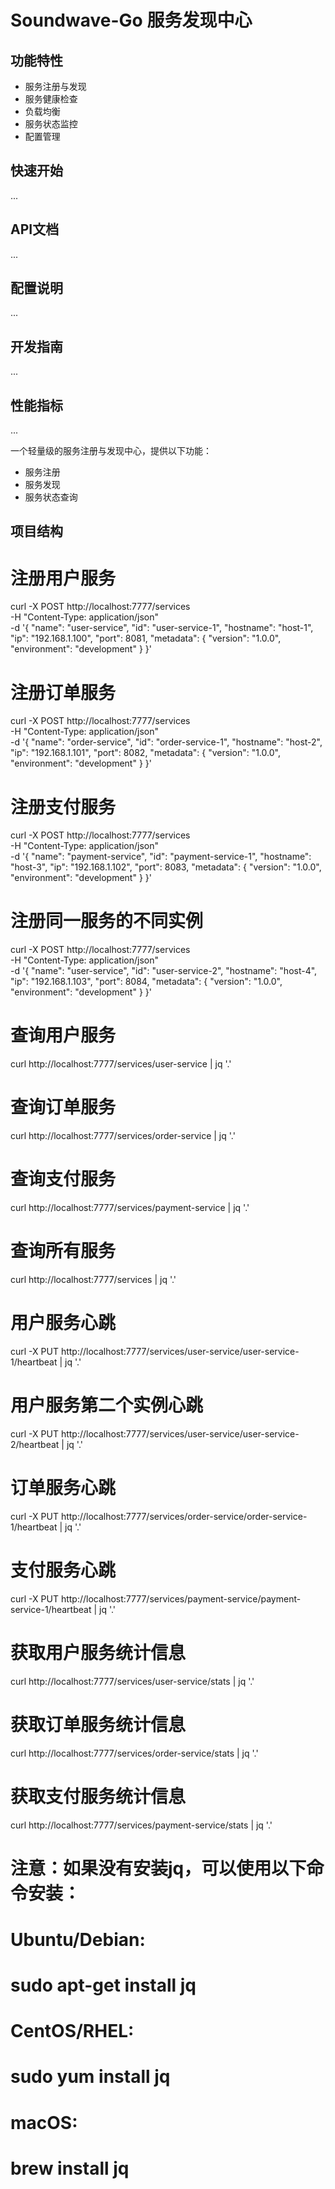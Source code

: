 # Soundwave-Go 服务发现中心

## 功能特性
- 服务注册与发现
- 服务健康检查
- 负载均衡
- 服务状态监控
- 配置管理

## 快速开始
...

## API文档
...

## 配置说明
...

## 开发指南
...

## 性能指标
...

一个轻量级的服务注册与发现中心，提供以下功能：
- 服务注册
- 服务发现
- 服务状态查询

## 项目结构 


# 注册用户服务
curl -X POST http://localhost:7777/services \
  -H "Content-Type: application/json" \
  -d '{
    "name": "user-service",
    "id": "user-service-1",
    "hostname": "host-1",
    "ip": "192.168.1.100",
    "port": 8081,
    "metadata": {
      "version": "1.0.0",
      "environment": "development"
    }
  }'

# 注册订单服务
curl -X POST http://localhost:7777/services \
  -H "Content-Type: application/json" \
  -d '{
    "name": "order-service",
    "id": "order-service-1",
    "hostname": "host-2",
    "ip": "192.168.1.101",
    "port": 8082,
    "metadata": {
      "version": "1.0.0",
      "environment": "development"
    }
  }'

# 注册支付服务
curl -X POST http://localhost:7777/services \
  -H "Content-Type: application/json" \
  -d '{
    "name": "payment-service",
    "id": "payment-service-1",
    "hostname": "host-3",
    "ip": "192.168.1.102",
    "port": 8083,
    "metadata": {
      "version": "1.0.0",
      "environment": "development"
    }
  }'

# 注册同一服务的不同实例
curl -X POST http://localhost:7777/services \
  -H "Content-Type: application/json" \
  -d '{
    "name": "user-service",
    "id": "user-service-2",
    "hostname": "host-4",
    "ip": "192.168.1.103",
    "port": 8084,
    "metadata": {
      "version": "1.0.0",
      "environment": "development"
    }
  }'

# 查询用户服务
curl http://localhost:7777/services/user-service | jq '.'

# 查询订单服务
curl http://localhost:7777/services/order-service | jq '.'

# 查询支付服务
curl http://localhost:7777/services/payment-service | jq '.'

# 查询所有服务
curl http://localhost:7777/services | jq '.'

# 用户服务心跳
curl -X PUT http://localhost:7777/services/user-service/user-service-1/heartbeat | jq '.'

# 用户服务第二个实例心跳
curl -X PUT http://localhost:7777/services/user-service/user-service-2/heartbeat | jq '.'

# 订单服务心跳
curl -X PUT http://localhost:7777/services/order-service/order-service-1/heartbeat | jq '.'

# 支付服务心跳
curl -X PUT http://localhost:7777/services/payment-service/payment-service-1/heartbeat | jq '.'

# 获取用户服务统计信息
curl http://localhost:7777/services/user-service/stats | jq '.'

# 获取订单服务统计信息
curl http://localhost:7777/services/order-service/stats | jq '.'

# 获取支付服务统计信息
curl http://localhost:7777/services/payment-service/stats | jq '.'

# 注意：如果没有安装jq，可以使用以下命令安装：
# Ubuntu/Debian:
# sudo apt-get install jq
#
# CentOS/RHEL:
# sudo yum install jq
#
# macOS:
# brew install jq
